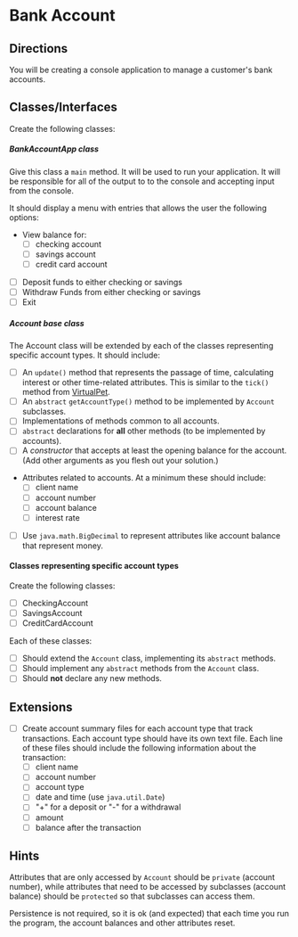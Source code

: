 # Bank Account

## Directions

You will be creating a console application to manage a customer's bank accounts.

## Classes/Interfaces

Create the following classes:

##### BankAccountApp class

Give this class a `main` method. It will be used to run your application. It will be responsible for all of the output to to the console and accepting input from the console.

It should display a menu with entries that allows the user the following options:

- View balance for:
  - [ ] checking account
  - [ ] savings account
  - [ ] credit card account
- [ ] Deposit funds to either checking or savings
- [ ] Withdraw Funds from either checking or savings
- [ ] Exit

##### Account base class

The Account class will be extended by each of the classes representing specific account types. It should include:

- [ ] An `update()` method that represents the passage of time, calculating interest or other time-related attributes. This is similar to the `tick()` method from [VirtualPet](virtual-pet.md).
- [ ] An `abstract` `getAccountType()` method to be implemented by `Account` subclasses.
- [ ] Implementations of methods common to all accounts.
- [ ] `abstract` declarations for **all** other methods (to be implemented by accounts).
- [ ] A *constructor* that accepts at least the opening balance for the account. (Add other arguments as you flesh out your solution.)
- Attributes related to accounts. At a minimum these should include:
    - [ ] client name
    - [ ] account number
    - [ ] account balance
    - [ ] interest rate
- [ ] Use `java.math.BigDecimal` to represent attributes like account balance that represent money.

#### Classes representing specific account types

Create the following classes:

- [ ] CheckingAccount
- [ ] SavingsAccount
- [ ] CreditCardAccount

Each of these classes:

- [ ] Should extend the `Account` class, implementing its `abstract` methods.
- [ ] Should implement any `abstract` methods from the `Account` class.
- [ ] Should **not** declare any new methods.

## Extensions

- [ ] Create account summary files for each account type that track transactions. Each account type should have its own text file. Each line of these files should include the following information about the transaction:
  - [ ] client name
  - [ ] account number
  - [ ] account type
  - [ ] date and time (use `java.util.Date`)
  - [ ] "+" for a deposit or "-" for a withdrawal
  - [ ] amount
  - [ ] balance after the transaction

## Hints

Attributes that are only accessed by `Account` should be `private` (account number), while attributes that need to be accessed by subclasses (account balance) should be `protected` so that subclasses can access them.

Persistence is not required, so it is ok (and expected) that each time you run the program, the account balances and other attributes reset.

